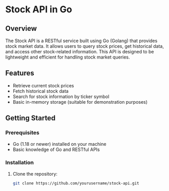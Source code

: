 # Stock API in Go

## Overview

The Stock API is a RESTful service built using Go (Golang) that provides stock market data. It allows users to query stock prices, get historical data, and access other stock-related information. This API is designed to be lightweight and efficient for handling stock market queries.

## Features

- Retrieve current stock prices
- Fetch historical stock data
- Search for stock information by ticker symbol
- Basic in-memory storage (suitable for demonstration purposes)

## Getting Started

### Prerequisites

- Go (1.18 or newer) installed on your machine
- Basic knowledge of Go and RESTful APIs

### Installation

1. Clone the repository:

   ```sh
   git clone https://github.com/yourusername/stock-api.git
